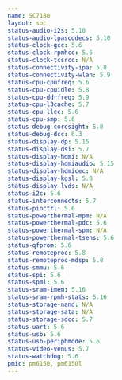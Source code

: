 ```yaml
---
name: SC7180
layout: soc
status-audio-i2s: 5.10
status-audio-lpascodecs: 5.10
status-clock-gcc: 5.6
status-clock-rpmhcc: 5.6
status-clock-tcsrcc: N/A
status-connectivity-ipa: 5.8
status-connectivity-wlan: 5.9
status-cpu-cpufreq: 5.6
status-cpu-cpuidle: 5.8
status-cpu-ddrfreq: 5.9
status-cpu-l3cache: 5.7
status-cpu-llcc: 5.6
status-cpu-smp: 5.6
status-debug-coresight: 5.8
status-debug-dcc: 6.3
status-display-dp: 5.15
status-display-dsi: 5.7
status-display-hdmi: N/A
status-display-hdmiaudio: 5.15
status-display-hdmicec: N/A
status-display-kgsl: 5.8
status-display-lvds: N/A
status-i2c: 5.6
status-interconnects: 5.7
status-pinctrl: 5.6
status-powerthermal-mpm: N/A
status-powerthermal-pdc: 5.6
status-powerthermal-spm: N/A
status-powerthermal-tsens: 5.6
status-qfprom: 5.6
status-remoteproc: 5.8
status-remoteproc-mdsp: 5.8
status-smmu: 5.6
status-spi: 5.6
status-spmi: 5.6
status-sram-imem: 5.16
status-sram-rpmh-stats: 5.16
status-storage-nand: N/A
status-storage-sata: N/A
status-storage-sdcc: 5.7
status-uart: 5.6
status-usb: 5.6
status-usb-periphmode: 5.6
status-video-venus: 5.7
status-watchdog: 5.6
pmic: pm6150, pm6150l
---
```


